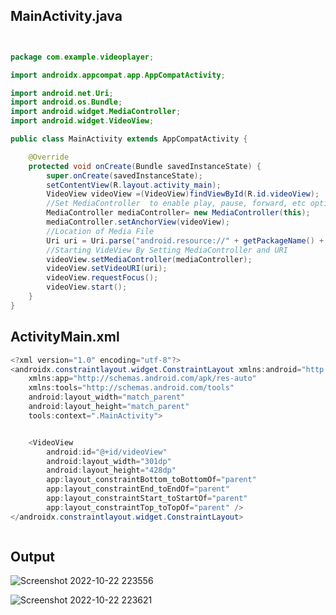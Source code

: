

## MainActivity.java

```java


package com.example.videoplayer;

import androidx.appcompat.app.AppCompatActivity;

import android.net.Uri;
import android.os.Bundle;
import android.widget.MediaController;
import android.widget.VideoView;

public class MainActivity extends AppCompatActivity {

    @Override
    protected void onCreate(Bundle savedInstanceState) {
        super.onCreate(savedInstanceState);
        setContentView(R.layout.activity_main);
        VideoView videoView =(VideoView)findViewById(R.id.videoView);
        //Set MediaController  to enable play, pause, forward, etc options.
        MediaController mediaController= new MediaController(this);
        mediaController.setAnchorView(videoView);
        //Location of Media File
        Uri uri = Uri.parse("android.resource://" + getPackageName() + "/" + R.raw.video1);
        //Starting VideView By Setting MediaController and URI
        videoView.setMediaController(mediaController);
        videoView.setVideoURI(uri);
        videoView.requestFocus();
        videoView.start();
    }
}


```

## ActivityMain.xml


```java
<?xml version="1.0" encoding="utf-8"?>
<androidx.constraintlayout.widget.ConstraintLayout xmlns:android="http://schemas.android.com/apk/res/android"
    xmlns:app="http://schemas.android.com/apk/res-auto"
    xmlns:tools="http://schemas.android.com/tools"
    android:layout_width="match_parent"
    android:layout_height="match_parent"
    tools:context=".MainActivity">


    <VideoView
        android:id="@+id/videoView"
        android:layout_width="301dp"
        android:layout_height="428dp"
        app:layout_constraintBottom_toBottomOf="parent"
        app:layout_constraintEnd_toEndOf="parent"
        app:layout_constraintStart_toStartOf="parent"
        app:layout_constraintTop_toTopOf="parent" />
</androidx.constraintlayout.widget.ConstraintLayout>



```



## Output
![Screenshot 2022-10-22 223556](https://user-images.githubusercontent.com/75235789/197353371-63a56caa-572b-4f3a-aa6f-26fa41aa08ec.jpg)

![Screenshot 2022-10-22 223621](https://user-images.githubusercontent.com/75235789/197353365-d88e24b9-4d21-428f-af9c-493b3e025b0f.jpg)


